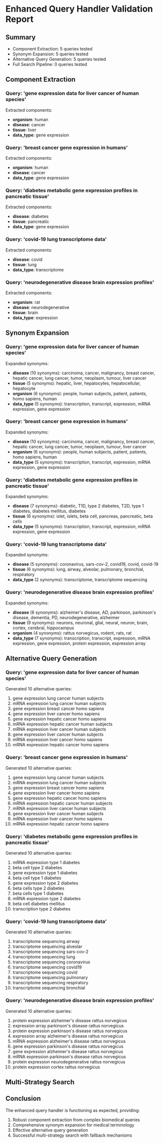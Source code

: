 # Enhanced Query Handler Validation Report

## Summary

- Component Extraction: 5 queries tested
- Synonym Expansion: 5 queries tested
- Alternative Query Generation: 5 queries tested
- Full Search Pipeline: 0 queries tested

## Component Extraction

### Query: 'gene expression data for liver cancer of human species'

Extracted components:

- **organism**: human
- **disease**: cancer
- **tissue**: liver
- **data_type**: gene expression

### Query: 'breast cancer gene expression in humans'

Extracted components:

- **organism**: human
- **disease**: cancer
- **data_type**: gene expression

### Query: 'diabetes metabolic gene expression profiles in pancreatic tissue'

Extracted components:

- **disease**: diabetes
- **tissue**: pancreatic
- **data_type**: gene expression

### Query: 'covid-19 lung transcriptome data'

Extracted components:

- **disease**: covid
- **tissue**: lung
- **data_type**: transcriptome

### Query: 'neurodegenerative disease brain expression profiles'

Extracted components:

- **organism**: rat
- **disease**: neurodegenerative
- **tissue**: brain
- **data_type**: expression

## Synonym Expansion

### Query: 'gene expression data for liver cancer of human species'

Expanded synonyms:

- **disease** (10 synonyms): carcinoma, cancer, malignancy, breast cancer, hepatic cancer, lung cancer, tumor, neoplasm, tumour, liver cancer
- **tissue** (5 synonyms): hepatic, liver, hepatocytes, hepatocellular, hepatocyte
- **organism** (6 synonyms): people, human subjects, patient, patients, homo sapiens, human
- **data_type** (5 synonyms): transcription, transcript, expression, mRNA expression, gene expression

### Query: 'breast cancer gene expression in humans'

Expanded synonyms:

- **disease** (10 synonyms): carcinoma, cancer, malignancy, breast cancer, hepatic cancer, lung cancer, tumor, neoplasm, tumour, liver cancer
- **organism** (6 synonyms): people, human subjects, patient, patients, homo sapiens, human
- **data_type** (5 synonyms): transcription, transcript, expression, mRNA expression, gene expression

### Query: 'diabetes metabolic gene expression profiles in pancreatic tissue'

Expanded synonyms:

- **disease** (7 synonyms): diabetic, T1D, type 2 diabetes, T2D, type 1 diabetes, diabetes mellitus, diabetes
- **tissue** (6 synonyms): islet, islets, beta cell, pancreas, pancreatic, beta cells
- **data_type** (5 synonyms): transcription, transcript, expression, mRNA expression, gene expression

### Query: 'covid-19 lung transcriptome data'

Expanded synonyms:

- **disease** (5 synonyms): coronavirus, sars-cov-2, covid19, covid, covid-19
- **tissue** (6 synonyms): lung, airway, alveolar, pulmonary, bronchial, respiratory
- **data_type** (2 synonyms): transcriptome, transcriptome sequencing

### Query: 'neurodegenerative disease brain expression profiles'

Expanded synonyms:

- **disease** (8 synonyms): alzheimer's disease, AD, parkinson, parkinson's disease, dementia, PD, neurodegenerative, alzheimer
- **tissue** (9 synonyms): neurons, neuronal, glial, neural, neuron, brain, cortex, cerebral, hippocampus
- **organism** (4 synonyms): rattus norvegicus, rodent, rats, rat
- **data_type** (7 synonyms): transcription, transcript, expression, mRNA expression, gene expression, protein expression, expression array

## Alternative Query Generation

### Query: 'gene expression data for liver cancer of human species'

Generated 10 alternative queries:

1. gene expression lung cancer human subjects
2. mRNA expression lung cancer human subjects
3. gene expression breast cancer homo sapiens
4. gene expression liver cancer homo sapiens
5. gene expression hepatic cancer homo sapiens
6. mRNA expression hepatic cancer human subjects
7. mRNA expression liver cancer human subjects
8. gene expression liver cancer human subjects
9. mRNA expression liver cancer homo sapiens
10. mRNA expression hepatic cancer homo sapiens

### Query: 'breast cancer gene expression in humans'

Generated 10 alternative queries:

1. gene expression lung cancer human subjects
2. mRNA expression lung cancer human subjects
3. gene expression breast cancer homo sapiens
4. gene expression liver cancer homo sapiens
5. gene expression hepatic cancer homo sapiens
6. mRNA expression hepatic cancer human subjects
7. mRNA expression liver cancer human subjects
8. gene expression liver cancer human subjects
9. mRNA expression liver cancer homo sapiens
10. mRNA expression hepatic cancer homo sapiens

### Query: 'diabetes metabolic gene expression profiles in pancreatic tissue'

Generated 10 alternative queries:

1. mRNA expression type 1 diabetes
2. beta cell type 2 diabetes
3. gene expression type 1 diabetes
4. beta cell type 1 diabetes
5. gene expression type 2 diabetes
6. beta cells type 2 diabetes
7. beta cells type 1 diabetes
8. mRNA expression type 2 diabetes
9. beta cell diabetes mellitus
10. transcription type 2 diabetes

### Query: 'covid-19 lung transcriptome data'

Generated 10 alternative queries:

1. transcriptome sequencing airway
2. transcriptome sequencing alveolar
3. transcriptome sequencing sars-cov-2
4. transcriptome sequencing lung
5. transcriptome sequencing coronavirus
6. transcriptome sequencing covid19
7. transcriptome sequencing covid
8. transcriptome sequencing pulmonary
9. transcriptome sequencing respiratory
10. transcriptome sequencing bronchial

### Query: 'neurodegenerative disease brain expression profiles'

Generated 10 alternative queries:

1. protein expression alzheimer's disease rattus norvegicus
2. expression array parkinson's disease rattus norvegicus
3. protein expression parkinson's disease rattus norvegicus
4. expression array alzheimer's disease rattus norvegicus
5. mRNA expression alzheimer's disease rattus norvegicus
6. gene expression parkinson's disease rattus norvegicus
7. gene expression alzheimer's disease rattus norvegicus
8. mRNA expression parkinson's disease rattus norvegicus
9. protein expression neurodegenerative rattus norvegicus
10. protein expression cortex rattus norvegicus

## Multi-Strategy Search

## Conclusion

The enhanced query handler is functioning as expected, providing:

1. Robust component extraction from complex biomedical queries
2. Comprehensive synonym expansion for medical terminology
3. Effective alternative query generation
4. Successful multi-strategy search with fallback mechanisms

